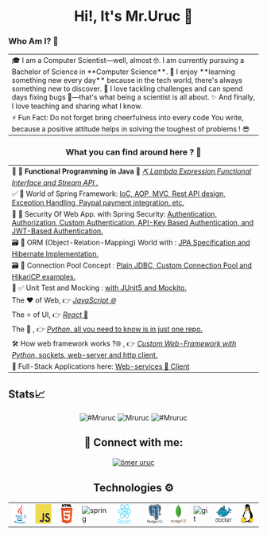 <h1 align="center">  Hi!, It's Mr.Uruc 👋 </h1>

<h3>Who Am I? 🤔</h3>
<table>
<tr>
  <td valign="center">
    🎓 I am a Computer Scientist—well, almost 🤓. I am currently pursuing a Bachelor of Science in **Computer Science**.
    🌱 I enjoy **learning something new every day** because in the tech world, there's always something new to discover.
    🎯 I love tackling challenges and can spend days fixing bugs 🤪—that's what being a scientist is all about.
    ✨ And finally, I love teaching and sharing what I know.
  </td>
</tr>
<tr>
    <td>
          ⚡ Fun Fact: Do not forget bring cheerfulness into every code You write, because a positive attitude helps in solving the toughest of problems ! 😎
    </td>
</tr>
</table>

<h3 align="center"> What you can find around here ?  🔭</h3>
<table>
    <tbody>
        <tr>
           <td>
                 <strong> 🔭  🍃 Functional Programming in Java 🍃 </strong> 
                 <a href="https://github.com/Mruruc/Functional_Programing">
                <em> &#9935;  Lambda Expression,Functional Interface and Stream API .</em>
                 </a>
           </td>
        </tr>
        <tr>
           <td>
                 &#9989; 🌱 World of Spring Framework: 
            <a href="https://github.com/Mruruc/Spring-Boot-Applications">
                IoC, AOP, MVC, Rest API design, Exception Handling, Paypal payment integration, etc.
            </a>
           </td>
        </tr>
        <tr>
           <td>
                 🔐 🌱 Security Of Web App. with Spring Security: 
            <a href="https://github.com/Mruruc/understanding_spring_security">
               Authentication, Authorization, Custom Authentication, API-Key Based Authentication, and JWT-Based Authentication.
            </a>
           </td>
        </tr>
        <tr>
           <td>
                🗃️ 🔄 ORM (Object-Relation-Mapping) World with :  
            <a href="https://github.com/Mruruc/Java_ORM">
               JPA Specification and Hibernate Implementation.
            </a>
           </td>
        </tr>
        <tr>
           <td>
                🗃️ 🌊 Connection Pool Concept :  
            <a href="https://github.com/Mruruc/Plain-JDBC-JDBC-connection-pool">
               Plain JDBC, Custom Connection Pool and HikariCP examples.
            </a>
           </td>
        </tr>
        <tr>
           <td>
                🧪 ✅ Unit Test and Mocking :  
            <a href="https://github.com/Mruruc/Junit-Mockito">
               with JUnit5 and Mockito.
            </a>
           </td>
        </tr>        
        <tr>
           <td>
                 The ❤️ of Web,  &#128073; <a href="https://github.com/Mruruc/javaScript_v2"><em>JavaScript 🌐</em></a>
           </td>
        </tr>
         <tr>
           <td>
                The ⭐ of UI,  &#128073; <a href="https://github.com/Mruruc/React_v1"><em>React</em> 🎨</a>
           </td>
        </tr>
        <tr>
           <td>
                The  🐍 ,  &#128073; <a href="https://github.com/Mruruc/python_v2"><em>Python</em>, all you need to know is in just one repo.</a>
           </td>
        </tr>
        <tr>
           <td>
                🛠️ How web framework works ?🌐 ,  &#128073; <a href="https://github.com/Mruruc/python_web"><em>Custom Web-Framework with Python</em>, sockets, web-server and http client.</a>
           </td>
        </tr>
         <tr>
           <td>
                 🔭  Full-Stack Applications here: <a href="https://github.com/Mruruc/FullStackApplications">Web-services 🔗 Client</a>
           </td>
        </tr>
    </tbody>
</table>

## Stats📈 
<p align="center"> 
    <img width="40%" src="https://github-readme-stats.vercel.app/api/top-langs?username=Mruruc&show_icons=true&theme=dracula&title_color=ff8000&text_color=ffffff&bg_color=6a6a6a&locale=en&layout=compact&hide_border=true" alt="#Mruruc" />  
    <img width="48%" src="https://github-readme-stats.vercel.app/api?username=Mruruc&show_icons=true&theme=dracula&title_color=ff8000&text_color=ffffff&bg_color=6a6a6a&locale=en&hide_border=true" alt="Mruruc" >
    <img width="48%" src="https://github-readme-streak-stats.herokuapp.com/?user=Mruruc&theme=highcontrast&hide_border=true" alt="#Mruruc" /> 
</p>

 <h2 align="center">🔗 Connect with me:</h2>
 <p align="center">
<a href="https://www.linkedin.com/in/%C3%B6mer-uru%C3%A7-9ab9a8223" target="blank">
<img align="center" src="https://raw.githubusercontent.com/rahuldkjain/github-profile-readme-generator/master/src/images/icons/Social/linked-in-alt.svg" alt="ömer uruç" height="30" width="40" />
</a>
</p>


<table>
    <thead>
        <h2 align="center">Technologies ⚙️ </h2>
    </thead>
    <tbody>
        <tr>
            <td>
                <img src="https://raw.githubusercontent.com/devicons/devicon/master/icons/java/java-original.svg" alt="java" width="40" height="40"/> 
            </td>
            <td>
                <img src="https://raw.githubusercontent.com/devicons/devicon/master/icons/javascript/javascript-original.svg" alt="javascript" width="40" height="40"/>
            </td>
            <td>
                <img src="https://raw.githubusercontent.com/devicons/devicon/master/icons/html5/html5-original-wordmark.svg" alt="html5" width="40" height="40"/> 
            </td>
            <td>
                <img src="https://www.vectorlogo.zone/logos/springio/springio-icon.svg" alt="spring" width="40" height="40"/> 
            </td>
            <td>
                <img src="https://raw.githubusercontent.com/devicons/devicon/master/icons/react/react-original-wordmark.svg" alt="react" width="40" height="40"/>
            </td>
             <td>
            </td>
           <td>
                <img src="https://raw.githubusercontent.com/devicons/devicon/master/icons/postgresql/postgresql-original-wordmark.svg" alt="postgresql" width="40" height="40"/> 
           </td>
           <td>
               <img src="https://raw.githubusercontent.com/devicons/devicon/master/icons/mongodb/mongodb-original-wordmark.svg" alt="mongodb" width="40" height="40"/> 
           </td>
           <td>
                <img src="https://www.vectorlogo.zone/logos/git-scm/git-scm-icon.svg" alt="git" width="40" height="40"/> 
           </td>
           <td>
                <img src="https://raw.githubusercontent.com/devicons/devicon/master/icons/docker/docker-original-wordmark.svg" alt="docker" width="40" height="40"/> 
           </td>
            <td> 
                <img src="https://raw.githubusercontent.com/devicons/devicon/master/icons/linux/linux-original.svg" alt="linux" width="40" height="40"/> 
            </td>
        </tr>
    </tbody>
</table>
